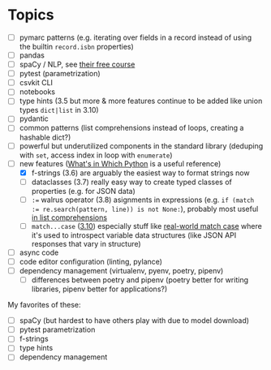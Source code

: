 # Topics

- [ ] pymarc patterns  (e.g. iterating over fields in a record instead of using the builtin `record.isbn` properties)
- [ ] pandas
- [ ] spaCy / NLP, see [their free course](https://course.spacy.io/en/)
- [ ] pytest (parametrization)
- [ ] csvkit CLI
- [ ] notebooks
- [ ] type hints (3.5 but more & more features continue to be added like union types `dict|list` in 3.10)
- [ ] pydantic
- [ ] common patterns (list comprehensions instead of loops, creating a hashable dict?)
- [ ] powerful but underutilized components in the standard library (deduping with `set`, access index in loop with `enumerate`)
- [ ] new features ([What's in Which Python](https://nedbatchelder.com/text/which-py.html) is a useful reference)
  - [x] f-strings (3.6) are arguably the easiest way to format strings now
  - [ ] dataclasses (3.7) really easy way to create typed classes of properties (e.g. for JSON data)
  - [ ] `:=` walrus operator (3.8) asignments in expressions (e.g. `if (match := re.search(pattern, line)) is not None:`), probably most useful [in list comprehensions](https://realpython.com/python-walrus-operator/#list-comprehensions)
  - [ ] `match...case` ([3.10](https://peps.python.org/pep-0622/)) especially stuff like [real-world match case](https://nedbatchelder.com/blog/202312/realworld_matchcase.html) where it's used to introspect variable data structures (like JSON API responses that vary in structure)
- [ ] async code
- [ ] code editor configuration (linting, pylance)
- [ ] dependency management (virtualenv, pyenv, poetry, pipenv)
  - [ ] differences between poetry and pipenv (poetry better for writing libraries, pipenv better for applications?)

My favorites of these:

- [ ] spaCy (but hardest to have others play with due to model download)
- [ ] pytest parametrization
- [ ] f-strings
- [ ] type hints
- [ ] dependency management
